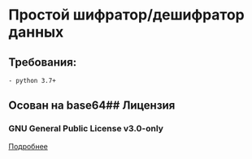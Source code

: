 # Простой шифратор/дешифратор данных
## Требования:
	- python 3.7+
## Осован на base64## Лицензия
### GNU General Public License v3.0-only
[Подробнее](http://www.gnu.org/licenses/#GPL)